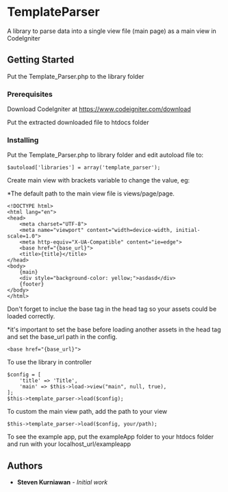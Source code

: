 # TemplateParser
A library to parse data into a single view file (main page) as a main view in CodeIgniter

## Getting Started

Put the Template_Parser.php to the library folder

### Prerequisites

Download CodeIgniter at https://www.codeigniter.com/download

Put the extracted downloaded file to htdocs folder

### Installing

Put the Template_Parser.php to library folder and edit autoload file to:

```
$autoload['libraries'] = array('template_parser');
```

Create main view with brackets variable to change the value, eg:

*The default path to the main view file is views/page/page.

```
<!DOCTYPE html>
<html lang="en">
<head>
    <meta charset="UTF-8">
    <meta name="viewport" content="width=device-width, initial-scale=1.0">
    <meta http-equiv="X-UA-Compatible" content="ie=edge">
    <base href="{base_url}">
    <title>{title}</title>
</head>
<body>
    {main}
    <div style="background-color: yellow;">asdasd</div>
    {footer}
</body>
</html>
```

Don't forget to inclue the base tag in the head tag so your assets could be loaded correctly.

*it's important to set the base before loading another assets in the head tag and set the base_url path in the config.

```
<base href="{base_url}">
```

To use the library in controller

```
$config = [
	'title' => 'Title',
	'main' => $this->load->view("main", null, true),
];
$this->template_parser->load($config);
```

To custom the main view path, add the path to your view

```
$this->template_parser->load($config, your/path);
```

To see the example app, put the exampleApp folder to your htdocs folder and run with your localhost_url/exampleapp

## Authors

* **Steven Kurniawan** - *Initial work*

